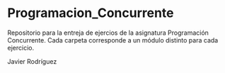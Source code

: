 # Programacion_Concurrente

Repositorio para la entreja de ejercios de la asignatura Programación Concurrente.
Cada carpeta corresponde a un módulo distinto para cada ejercicio.

Javier Rodríguez
